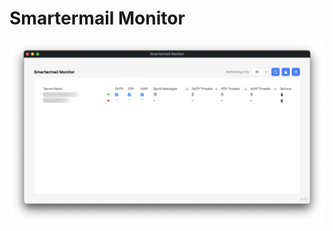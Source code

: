 # Smartermail Monitor
 
 ![screnshot](https://github.com/joelywz/smartermail-monitor/blob/main/build/assets/screenshots/1.png)
